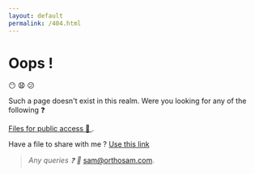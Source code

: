 ```yaml
---
layout: default
permalink: /404.html
---
```

<script src="https://ajax.googleapis.com/ajax/libs/jquery/3.3.1/jquery.min.js"></script>
<script>
 var requested= window.location.pathname.slice(3);
if(isNaN(requested))
{
	console.log(requested);	
} else {

var url = "https://script.google.com/macros/s/AKfycbwQt4QiNTg8RjaAVd4KHZ_yClTbzgrvF34FZIIgEmIb8yGSHn8/exec?callback=loadData&id=1ZrGx_JUs8avZ3yT5nRf1eDI7pUl1PiP2Xrrlc0IGyuw&sheet=Sheet1&num="+ requested;
// Make an AJAX call to Google Script
var request = jQuery.ajax({
      crossDomain: true,
      url: url,
      method: "GET",
      dataType: "jsonp"
    });
 }
 // print the returned data from jsonp
  function loadData(e) {
  //console.log(e);
  try {
         for (var i = 1; i < e.length; i++) {
	   $("#main_content").html("<p> Redirecting to .."+ e[i]+"</p><br><br>");
	window.location.assign(e[2]);
	 }
	}catch(err) {
        //$("#main_content").html("No such redirect present");
	}
}
  </script>

# Oops !
:no_mouth: :anguished: :confused:

Such a page doesn't exist in this realm. Were you looking for any of the following :question:	

[Files for public access :open_file_folder: ](https://drive.google.com/drive/folders/1MGTIataD9rRTVA7qBUZC8Im4Sq99NCri).

Have a file to share with me ? [Use this link](https://orthosam.com/upload)

>_Any queries :question:	 :e-mail:_ [sam@orthosam.com](mailto:sam@orthosam.com).
